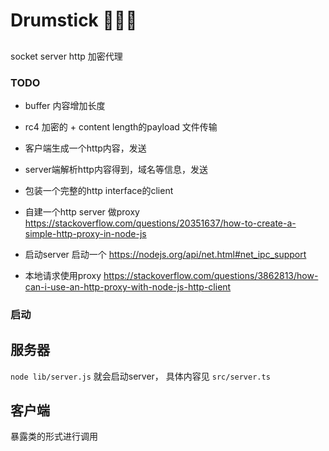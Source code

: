# Drumstick 🍗🍗🍗

## 

socket server 
http 加密代理

### TODO

* buffer 内容增加长度
* rc4 加密的 + content length的payload 文件传输
* 客户端生成一个http内容，发送
* server端解析http内容得到，域名等信息，发送
* 包装一个完整的http interface的client

* 自建一个http server 做proxy  https://stackoverflow.com/questions/20351637/how-to-create-a-simple-http-proxy-in-node-js
* 启动server 启动一个 https://nodejs.org/api/net.html#net_ipc_support
* 本地请求使用proxy  https://stackoverflow.com/questions/3862813/how-can-i-use-an-http-proxy-with-node-js-http-client


### 启动

## 服务器

`node lib/server.js` 就会启动server， 具体内容见 `src/server.ts`


## 客户端

暴露类的形式进行调用
